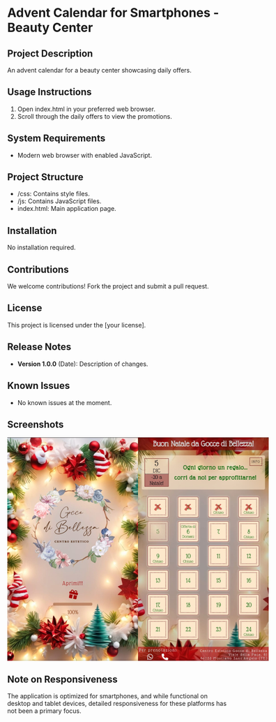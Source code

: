 # Advent Calendar for Smartphones - Beauty Center

## Project Description

An advent calendar for a beauty center showcasing daily offers.

## Usage Instructions

1. Open index.html in your preferred web browser.
2. Scroll through the daily offers to view the promotions.

## System Requirements

- Modern web browser with enabled JavaScript.

## Project Structure

- /css: Contains style files.
- /js: Contains JavaScript files.
- index.html: Main application page.

## Installation

No installation required.

## Contributions

We welcome contributions! Fork the project and submit a pull request.

## License

This project is licensed under the [your license].

## Release Notes

- **Version 1.0.0** (Date): Description of changes.

## Known Issues

- No known issues at the moment.

## Screenshots

<div style="display:flex; justify-content:space-between;">
    <img src="src/img/Screenshots/Screenshot1.jpeg" alt="Screenshot 1" width="300" >
    <img src="src/img/Screenshots/Screenshot2.jpeg" alt="Screenshot 2" width="300" >
</div>

## Note on Responsiveness

The application is optimized for smartphones, and while functional on desktop and tablet devices, detailed responsiveness for these platforms has not been a primary focus.
